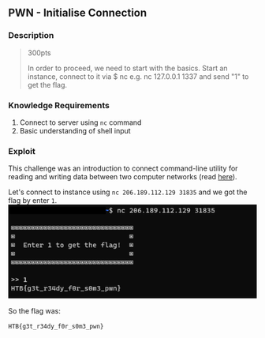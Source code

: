## PWN - Initialise Connection

### Description
> 300pts
> 
> In order to proceed, we need to start with the basics. Start an instance, connect to it via $ nc e.g. nc 127.0.0.1 1337 and send "1" to get the flag.

### Knowledge Requirements

1. Connect to server using `nc` command
2. Basic understanding of shell input

### Exploit

This challenge was an introduction to connect command-line utility for reading and writing data between two computer networks (read [here](https://phoenixnap.com/kb/nc-command#:~:text=The%20Netcat%20(%20nc%20)%20command%20is,%2C%20ncat%20%2C%20and%20others)).

Let's connect to instance using `nc 206.189.112.129 31835` and we got the flag by enter `1`. 
![connect](assets/connect.png)

So the flag was:
```
HTB{g3t_r34dy_f0r_s0m3_pwn}
```